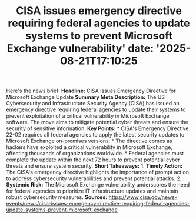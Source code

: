 ﻿---
title: "CISA issues emergency directive requiring federal agencies to update systems to prevent Microsoft Exchange vulnerability'
date: '2025-08-21T17:10:25"
category: "Markets"
summary: ""
slug: "cisa issues emergency directive requiring federal agencies t"
source_urls:
  - "https://www.cisa.gov/news-events/news/cisa-issues-emergency-directive-requiring-federal-agencies-update-systems-prevent-microsoft-exchange"
seo:
  title: "CISA issues emergency directive requiring federal agencies to update systems to prevent Microsoft Exchange vulnerability | Hash n Hedge'
  description: '"
  keywords: ["news", "markets", "brief"]
---
Here's the news brief:  **Headline:** CISA Issues Emergency Directive for Microsoft Exchange Update  **Summary Meta Description:** The US Cybersecurity and Infrastructure Security Agency (CISA) has issued an emergency directive requiring federal agencies to update their systems to prevent exploitation of a critical vulnerability in Microsoft Exchange software. The move aims to mitigate potential cyber threats and ensure the security of sensitive information.  **Key Points:**  * CISA's Emergency Directive 22-02 requires all federal agencies to apply the latest security updates to Microsoft Exchange on-premises versions. * The directive comes as hackers have exploited a critical vulnerability in Microsoft Exchange, affecting thousands of organizations worldwide. * Federal agencies must complete the update within the next 72 hours to prevent potential cyber threats and ensure system security.  **Short Takeaways:**  1. **Timely Action:** The CISA's emergency directive highlights the importance of prompt action to address cybersecurity vulnerabilities and prevent potential attacks. 2. **Systemic Risk:** The Microsoft Exchange vulnerability underscores the need for federal agencies to prioritize IT infrastructure updates and maintain robust cybersecurity measures.  **Sources:** https://www.cisa.gov/news-events/news/cisa-issues-emergency-directive-requiring-federal-agencies-update-systems-prevent-microsoft-exchange 
